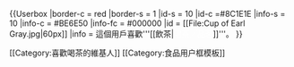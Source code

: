 {{Userbox
  |border-c = red
  |border-s = 1
  |id-s = 10
  |id-c =#8C1E1E
  |info-s = 10
  |info-c = #BE6E50
  |info-fc = #000000
  |id = [[File:Cup of Earl Gray.jpg|60px]]
  |info = 這個用戶喜歡'''[[飲茶|<span style="color:#FFFFFF;">喝茶／品茗</span>]]'''。
}}

[[Category:喜歡喝茶的維基人]]
<noinclude>
[[Category:食品用户框模板]]
</noinclude>